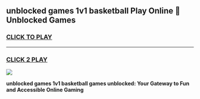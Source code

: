 
## unblocked games 1v1 basketball Play Online 👋 Unblocked Games
<h3>
<a href="https://premium.freeplayer.one?title=unblocked_games_1v1_basketball&ref=19F">CLICK TO PLAY</a></h3>
<hr>

<h3>
<a href="https://premium.freeplayer.one?title=unblocked_games_1v1_basketball&ref=19F">CLICK 2 PLAY</a>
  
</h3>

<a href="https://premium.freeplayer.one?title=unblocked_games_1v1_basketball&ref=19F"><img src="https://clearcache.store/games.png"></a>


**unblocked games 1v1 basketball games unblocked: Your Gateway to Fun and Accessible Online Gaming**
